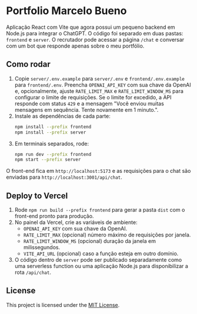 # Portfolio Marcelo Bueno

Aplicação React com Vite que agora possui um pequeno backend em Node.js para integrar o ChatGPT. O código foi separado em duas pastas: `frontend` e `server`. O recrutador pode acessar a página `/chat` e conversar com um bot que responde apenas sobre o meu portfólio.

## Como rodar

1. Copie `server/.env.example` para `server/.env` e `frontend/.env.example` para `frontend/.env`.
   Preencha `OPENAI_API_KEY` com sua chave da OpenAI e, opcionalmente,
   ajuste `RATE_LIMIT_MAX` e `RATE_LIMIT_WINDOW_MS` para configurar o limite de requisições.
   Se o limite for excedido, a API responde com status `429` e a mensagem
   "Você enviou muitas mensagens em sequência. Tente novamente em 1 minuto.".
2. Instale as dependências de cada parte:
   ```bash
   npm install --prefix frontend
   npm install --prefix server
   ```
3. Em terminais separados, rode:
   ```bash
   npm run dev --prefix frontend
   npm start --prefix server
   ```

O front-end fica em `http://localhost:5173` e as requisições para o chat são enviadas para `http://localhost:3001/api/chat`.

## Deploy to Vercel

1. Rode `npm run build --prefix frontend` para gerar a pasta `dist` com o front-end pronto para produção.
2. No painel da Vercel, crie as variáveis de ambiente:
   - `OPENAI_API_KEY` com sua chave da OpenAI.
   - `RATE_LIMIT_MAX` (opcional) número máximo de requisições por janela.
   - `RATE_LIMIT_WINDOW_MS` (opcional) duração da janela em milissegundos.
   - `VITE_API_URL` (opcional) caso a função esteja em outro domínio.
3. O código dentro de `server` pode ser publicado separadamente como uma serverless function ou uma aplicação Node.js para disponibilizar a rota `/api/chat`.

## License

This project is licensed under the [MIT License](LICENSE).
